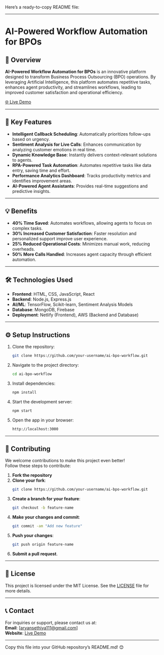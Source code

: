 Here’s a ready-to-copy README file:

---

# AI-Powered Workflow Automation for BPOs

## 🌟 Overview

**AI-Powered Workflow Automation for BPOs** is an innovative platform designed to transform Business Process Outsourcing (BPO) operations. By leveraging Artificial Intelligence, this platform automates repetitive tasks, enhances agent productivity, and streamlines workflows, leading to improved customer satisfaction and operational efficiency.

[🌐 Live Demo](https://elegant-marshmallow-bb8262.netlify.app/)

---

## 🚀 Key Features

- **Intelligent Callback Scheduling**: Automatically prioritizes follow-ups based on urgency.
- **Sentiment Analysis for Live Calls**: Enhances communication by analyzing customer emotions in real time.
- **Dynamic Knowledge Base**: Instantly delivers context-relevant solutions to agents.
- **RPA-Powered Task Automation**: Automates repetitive tasks like data entry, saving time and effort.
- **Performance Analytics Dashboard**: Tracks productivity metrics and identifies improvement areas.
- **AI-Powered Agent Assistants**: Provides real-time suggestions and predictive insights.

---

## 💡 Benefits

- **40% Time Saved**: Automates workflows, allowing agents to focus on complex tasks.
- **30% Increased Customer Satisfaction**: Faster resolution and personalized support improve user experience.
- **25% Reduced Operational Costs**: Minimizes manual work, reducing overheads.
- **50% More Calls Handled**: Increases agent capacity through efficient automation.

---

## 🛠️ Technologies Used

- **Frontend**: HTML, CSS, JavaScript, React
- **Backend**: Node.js, Express.js
- **AI/ML**: TensorFlow, Scikit-learn, Sentiment Analysis Models
- **Database**: MongoDB, Firebase
- **Deployment**: Netlify (Frontend), AWS (Backend and Database)

---

## ⚙️ Setup Instructions

1. Clone the repository:
    ```bash
    git clone https://github.com/your-username/ai-bpo-workflow.git
    ```

2. Navigate to the project directory:
    ```bash
    cd ai-bpo-workflow
    ```

3. Install dependencies:
    ```bash
    npm install
    ```

4. Start the development server:
    ```bash
    npm start
    ```

5. Open the app in your browser:
    ```bash
    http://localhost:3000
    ```

---

## 🤝 Contributing

We welcome contributions to make this project even better!  
Follow these steps to contribute:

1. **Fork the repository**  
2. **Clone your fork**:
    ```bash
    git clone https://github.com/your-username/ai-bpo-workflow.git
    ```
3. **Create a branch for your feature**:
    ```bash
    git checkout -b feature-name
    ```
4. **Make your changes and commit**:
    ```bash
    git commit -am "Add new feature"
    ```
5. **Push your changes**:
    ```bash
    git push origin feature-name
    ```
6. **Submit a pull request**.

---

## 📜 License

This project is licensed under the MIT License. See the [LICENSE](LICENSE) file for more details.

---

## 📞 Contact

For inquiries or support, please contact us at:  
**Email**: [aryansethiya111@gmail.com]  
**Website**: [Live Demo](https://elegant-marshmallow-bb8262.netlify.app/)

--- 

Copy this file into your GitHub repository’s README.md! 😊

